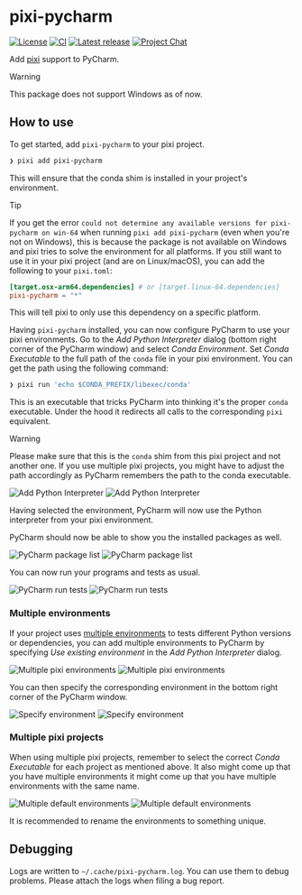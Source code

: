 # pixi-pycharm

[![License][license-badge]][license]
[![CI][ci-badge]][ci]
[![Latest release][latest-release-badge]][releases]
[![Project Chat][chat-badge]][chat-url]

[license-badge]: https://img.shields.io/github/license/pavelzw/pixi-pycharm?style=flat-square
[license]: ./LICENSE
[ci-badge]: https://img.shields.io/github/actions/workflow/status/pavelzw/pixi-pycharm/ci.yml?style=flat-square
[ci]: https://github.com/pavelzw/pixi-pycharm/actions/
[latest-release-badge]: https://img.shields.io/github/v/tag/pavelzw/pixi-pycharm?style=flat-square&label=latest&sort=semver
[releases]: https://github.com/pavelzw/pixi-pycharm/releases
[chat-badge]: https://img.shields.io/discord/1082332781146800168.svg?label=&logo=discord&logoColor=ffffff&color=7389D8&labelColor=6A7EC2&style=flat-square
[chat-url]: https://discord.gg/kKV8ZxyzY4

Add [pixi](https://github.com/prefix-dev/pixi) support to PyCharm.

> [!WARNING]
> This package does not support Windows as of now.

## How to use

To get started, add `pixi-pycharm` to your pixi project.

```bash
❯ pixi add pixi-pycharm
```

This will ensure that the conda shim is installed in your project's environment.

> [!TIP]
> If you get the error `could not determine any available versions for pixi-pycharm on win-64` when running `pixi add pixi-pycharm` (even when you're not on Windows),
> this is because the package is not available on Windows and pixi tries to solve the environment for all platforms.
> If you still want to use it in your pixi project (and are on Linux/macOS), you can add the following to your `pixi.toml`:
>
> ```toml
> [target.osx-arm64.dependencies] # or [target.linux-64.dependencies]
> pixi-pycharm = "*"
> ```
>
> This will tell pixi to only use this dependency on a specific platform.

Having `pixi-pycharm` installed, you can now configure PyCharm to use your pixi environments.
Go to the *Add Python Interpreter* dialog (bottom right corner of the PyCharm window) and select *Conda Environment*.
Set *Conda Executable* to the full path of the `conda` file in your pixi environment.
You can get the path using the following command:

```bash
❯ pixi run 'echo $CONDA_PREFIX/libexec/conda'
```

This is an executable that tricks PyCharm into thinking it's the proper `conda` executable.
Under the hood it redirects all calls to the corresponding `pixi` equivalent.

> [!WARNING]
> Please make sure that this is the `conda` shim from this pixi project and not another one.
> If you use multiple pixi projects, you might have to adjust the path accordingly as PyCharm remembers the path to the conda executable.

![Add Python Interpreter](./.github/assets/add-conda-environment-light.png#gh-light-mode-only)
![Add Python Interpreter](./.github/assets/add-conda-environment-dark.png#gh-dark-mode-only)

Having selected the environment, PyCharm will now use the Python interpreter from your pixi environment.

PyCharm should now be able to show you the installed packages as well.

![PyCharm package list](./.github/assets/dependency-list-light.png#gh-light-mode-only)
![PyCharm package list](./.github/assets/dependency-list-dark.png#gh-dark-mode-only)

You can now run your programs and tests as usual.

![PyCharm run tests](./.github/assets/tests-light.png#gh-light-mode-only)
![PyCharm run tests](./.github/assets/tests-dark.png#gh-dark-mode-only)

### Multiple environments

If your project uses [multiple environments](https://pixi.sh/latest/environment) to tests different Python versions or dependencies, you can add multiple environments to PyCharm
by specifying *Use existing environment* in the *Add Python Interpreter* dialog.

![Multiple pixi environments](./.github/assets/python-interpreters-multi-env-light.png#gh-light-mode-only)
![Multiple pixi environments](./.github/assets/python-interpreters-multi-env-dark.png#gh-dark-mode-only)

You can then specify the corresponding environment in the bottom right corner of the PyCharm window.

![Specify environment](./.github/assets/specify-interpreter-light.png#gh-light-mode-only)
![Specify environment](./.github/assets/specify-interpreter-dark.png#gh-dark-mode-only)

### Multiple pixi projects

When using multiple pixi projects, remember to select the correct *Conda Executable* for each project as mentioned above.
It also might come up that you have multiple environments it might come up that you have multiple environments with the same name.

![Multiple default environments](./.github/assets/multiple-default-envs-light.png#gh-light-mode-only)
![Multiple default environments](./.github/assets/multiple-default-envs-dark.png#gh-dark-mode-only)

It is recommended to rename the environments to something unique.

## Debugging

Logs are written to `~/.cache/pixi-pycharm.log`.
You can use them to debug problems.
Please attach the logs when filing a bug report.

